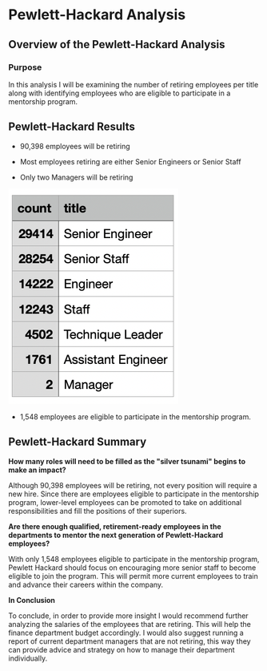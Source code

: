 # Pewlett-Hackard Analysis

## Overview of the Pewlett-Hackard Analysis

### Purpose

In this analysis I will be examining the number of retiring employees per title along with identifying employees who are eligible to participate in a mentorship program.

## Pewlett-Hackard Results

- 90,398 employees will be retiring

- Most employees retiring are either Senior Engineers or Senior Staff

- Only two Managers will be retiring

![This is an image](https://github.com/ddigioac/Pewlett-Hackard-Analysis/blob/6e630efbe4138eebb15b733fa7c3b1640ea0268d/IMAGE%201.png)

- 1,548 employees are eligible to participate in the mentorship program.

## Pewlett-Hackard Summary

**How many roles will need to be filled as the "silver tsunami" begins to make an impact?**

Although 90,398 employees will be retiring, not every position will require a new hire. Since there are employees eligible to participate in the mentorship program, lower-level employees can be promoted to take on additional responsibilities and fill the positions of their superiors. 

**Are there enough qualified, retirement-ready employees in the departments to mentor the next generation of Pewlett-Hackard employees?** 

With only 1,548 employees eligible to participate in the mentorship program, Pewlett Hackard should focus on encouraging more senior staff to become eligible to join the program. This will permit more current employees to train and advance their careers within the company.

**In Conclusion**

To conclude, in order to provide more insight I would recommend further analyzing the salaries of the employees that are retiring. This will help the finance department budget accordingly. I would also suggest running a report of current department managers that are not retiring, this way they can provide advice and strategy on how to manage their department individually. 

